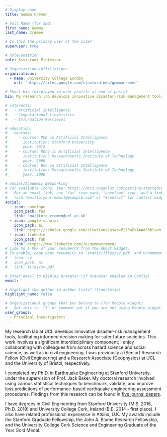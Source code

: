 ```yaml
---
# Display name
title: Gemma Cremen

# Full Name (for SEO)
first_name: Gemma
last_name: Cremen

# Is this the primary user of the site?
superuser: true

# Role/position
role: Assistant Professor

# Organizations/Affiliations
organizations:
  - name: University College London
    url: 'https://sites.google.com/stanford.edu/gemmacremen'

# Short bio (displayed in user profile at end of posts)
bio: My research lab develops innovative disaster-risk management tools, facilitating informed decision making for safer future societies.

# interests:
#   - Artificial Intelligence
#   - Computational Linguistics
#   - Information Retrieval

# education:
#   courses:
#     - course: PhD in Artificial Intelligence
#       institution: Stanford University
#       year: 2012
#     - course: MEng in Artificial Intelligence
#       institution: Massachusetts Institute of Technology
#       year: 2009
#     - course: BSc in Artificial Intelligence
#       institution: Massachusetts Institute of Technology
#       year: 2008

# Social/Academic Networking
# For available icons, see: https://docs.hugoblox.com/getting-started/page-builder/#icons
#   For an email link, use "fas" icon pack, "envelope" icon, and a link in the
#   form "mailto:your-email@example.com" or "#contact" for contact widget.
social:
  - icon: envelope
    icon_pack: fas
    link: 'mailto:g.cremen@ucl.ac.uk'
  - icon: google-scholar
    icon_pack: ai
    link: https://scholar.google.com/citations?user=P2JPwEkAAAAJ&hl=en
  - icon: linkedin
    icon_pack: fab
    link: https://www.linkedin.com/in/gemmacremen/
# Link to a PDF of your resume/CV from the About widget.
# To enable, copy your resume/CV to `static/files/cv.pdf` and uncomment the lines below.
# - icon: cv
#   icon_pack: ai
#   link: files/cv.pdf

# Enter email to display Gravatar (if Gravatar enabled in Config)
email: ''

# Highlight the author in author lists? (true/false)
highlight_name: false

# Organizational groups that you belong to (for People widget)
#   Set this to `[]` or comment out if you are not using People widget.
user_groups:
  - Principal Investigators
---
```


My research lab at UCL develops innovative disaster-risk management tools, facilitating informed decision making for safer future societies. This work involves a significant interdisciplinary component; I enjoy collaborating with colleagues from across hazard science and social science, as well as in civil engineering.  I was previously a (Senior) Research Fellow (Civil Engineering) and a Research Associate (Geophysics) at UCL and the University of Bristol, respectively. 

I completed my Ph.D. in Earthquake Engineering at Stanford University, under the supervision of Prof. Jack Baker. My doctoral research involved using various statistical techniques to benchmark, validate, and improve loss predictions of performance-based earthquake engineering assessment procedures. Findings from this research can be found in [five journal papers](https://sites.google.com/stanford.edu/gemmacremen/publications?authuser=0). 

I have degrees in Civil Engineering from Stanford University (M.S. 2016, Ph.D. 2019) and University College Cork, Ireland (B.E. 2014 - first place). I also have related professional experience in Atkins, U.K.  My awards include the Stanford Graduate Fellowship, the John A. Blume Research Fellowship, and the University College Cork Science and Engineering Graduate of the Year Gold Medal. 
